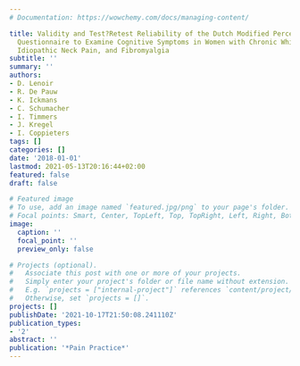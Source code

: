 ```yaml
---
# Documentation: https://wowchemy.com/docs/managing-content/

title: Validity and Test?Retest Reliability of the Dutch Modified Perceived Deficits
  Questionnaire to Examine Cognitive Symptoms in Women with Chronic Whiplash, Chronic
  Idiopathic Neck Pain, and Fibromyalgia
subtitle: ''
summary: ''
authors:
- D. Lenoir
- R. De Pauw
- K. Ickmans
- C. Schumacher
- I. Timmers
- J. Kregel
- I. Coppieters
tags: []
categories: []
date: '2018-01-01'
lastmod: 2021-05-13T20:16:44+02:00
featured: false
draft: false

# Featured image
# To use, add an image named `featured.jpg/png` to your page's folder.
# Focal points: Smart, Center, TopLeft, Top, TopRight, Left, Right, BottomLeft, Bottom, BottomRight.
image:
  caption: ''
  focal_point: ''
  preview_only: false

# Projects (optional).
#   Associate this post with one or more of your projects.
#   Simply enter your project's folder or file name without extension.
#   E.g. `projects = ["internal-project"]` references `content/project/deep-learning/index.md`.
#   Otherwise, set `projects = []`.
projects: []
publishDate: '2021-10-17T21:50:08.241110Z'
publication_types:
- '2'
abstract: ''
publication: '*Pain Practice*'
---
```

